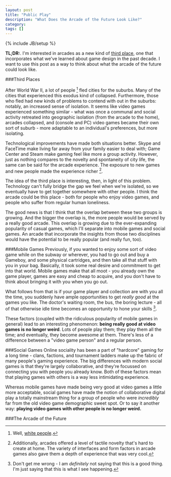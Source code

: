 ```yaml
---
layout: post
title: "Public Play"
description: "What Does the Arcade of the Future Look Like?"
category:
tags: []
---
```

{% include JB/setup %}

**TL;DR:**. I'm interested in arcades as a new kind of [third place](http://en.wikipedia.org/wiki/Third_place), one that incorporates what we've learned about game design in the past decade. I want to use this post as a way to think about what the arcade of the future could look like.

###Third Places

After World War II, a lot of people [^6] fled cities for the suburbs. Many of the cities that experienced this exodus kind of collapsed. Furthermore, those who fled had new kinds of problems to contend with out in the suburbs: notably, an increased sense of isolation. It seems like video games experienced something similar - what was once a communal and social activity retreated into geographic isolation (from the arcade to the home), arcades collapsed, and (console and PC) video games became their own sort of suburb - more adaptable to an individual's preferences, but more isolating.

Technological improvements have made both situations better. Skype and FaceTime make living far away from your family easier to deal with; Game Center and Steam make gaming feel like more a group activity. However, just as nothing compares to the novelty and spontaneity of city life, the same can be said for the arcade experience. The exposure to new games and new people made the experience richer [^7].

The idea of the third place is interesting, then, in light of this problem. Technology can't fully bridge the gap we feel when we're isolated, so we eventually have to get together somewhere with other people. I think the arcade could be this place - both for people who enjoy video games, and people who suffer from regular human loneliness. 

The good news is that I think that the overlap between these two groups is growing. And the bigger the overlap is, the more people would be served by a really good arcade. This overlap is growing due to the ever-expanding popularity of casual games, which I'll separate into mobile games and social games. An arcade that incorporate the insights from those two disciplines would have the potential to be really popular (and really fun, too).

###Mobile Games
Previously, if you wanted to enjoy some sort of video game while on the subway or wherever, you had to go out and buy a Gameboy, and some physical cartridges, and then take all that stuff with you in your bag. Basically, it took some real desire and commitment to get into that world. Mobile games make that all moot - you already own the game player, games are easy and cheap to acquire, and you don't have to think about bringing it with you when you go out.

What follows from that is if your game player and collection are with you all the time, you suddenly have ample opportunities to get *really good* at the games you like. The doctor's waiting room, the bus, the boring lecture - all of that otherwise idle time becomes an opportunity to hone your skills [^8].

These factors (coupled with the ridiculous popularity of mobile games in general) lead to an interesting phenomenon: **being really good at video games is no longer weird**. Lots of people play them; they play them all the time; and eventually, they become awesome at them. There's less of a difference between a "video game person" and a regular person.

###Social Games
Online sociality has been a part of "hardcore" gaming for a long time - clans, factions, and tournament ladders make up the fabric of many people's gaming experience. The big differences with modern social games is that they're largely collaborative, and they're focussed on connecting you with people you already know. Both of these factors mean that playing games with others is a way less intimidating experience.

Whereas mobile games have made being very good at video games a little more acceptable, social games have made the notion of collaborative digital play a totally mainstream thing for a group of people who were *incredibly* far from the old video game demographic sweet spot. Or to say it another way: **playing video games with other people is no longer weird.**

###The Arcade of the Future


[^6]: Well, [white people](http://en.wikipedia.org/wiki/White_flight).
[^7]: Additionally, arcades offered a level of tactile novelty that's hard to create at home. The variety of interfaces and form factors in arcade games also gave them a depth of experience that was very cool.
[^8]: Don't get me wrong - I am *definitely* not saying that this is a good thing. I'm just saying that this is what I see happening.